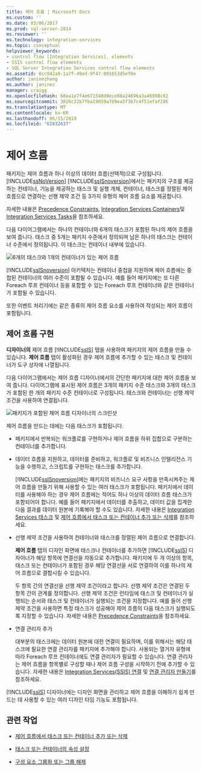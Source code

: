 ```yaml
---
title: 제어 흐름 | Microsoft Docs
ms.custom: ''
ms.date: 03/06/2017
ms.prod: sql-server-2014
ms.reviewer: ''
ms.technology: integration-services
ms.topic: conceptual
helpviewer_keywords:
- control flow [Integration Services], elements
- SSIS control flow elements
- SQL Server Integration Services control flow elements
ms.assetid: 0cc042a9-1a7f-49ed-9f47-091653d5ef6e
author: janinezhang
ms.author: janinez
manager: craigg
ms.openlocfilehash: 60aa1e7f4e671540d8ece08a24696a3a46998c82
ms.sourcegitcommit: 3026c22b7fba19059a769ea5f367c4f51efaf286
ms.translationtype: MT
ms.contentlocale: ko-KR
ms.lasthandoff: 06/15/2019
ms.locfileid: "62832637"
---
```

# <a name="control-flow"></a>제어 흐름
  패키지는 제어 흐름과 하나 이상의 데이터 흐름(선택적)으로 구성됩니다. [!INCLUDE[ssNoVersion](../../includes/ssnoversion-md.md)] [!INCLUDE[ssISnoversion](../../../includes/ssisnoversion-md.md)]에서는 패키지의 구조를 제공하는 컨테이너, 기능을 제공하는 태스크 및 실행 개체, 컨테이너, 태스크를 정렬된 제어 흐름으로 연결하는 선행 제약 조건 등 3가지 유형의 제어 흐름 요소를 제공합니다.  
  
 자세한 내용은 [Precedence Constraints](precedence-constraints.md), [Integration Services Containers](integration-services-containers.md)및 [Integration Services Tasks](integration-services-tasks.md)을 참조하세요.  
  
 다음 다이어그램에서는 하나의 컨테이너와 6개의 태스크가 포함된 하나의 제어 흐름을 보여 줍니다. 태스크 중 5개는 패키지 수준에서 정의되며 남은 하나의 태스크는 컨테이너 수준에서 정의됩니다. 이 태스크는 컨테이너 내부에 있습니다.  
  
 ![6개의 태스크와 1개의 컨테이너가 있는 제어 흐름](../media/ssis-controlflowelmt.gif "6개의 태스크와 1개의 컨테이너가 있는 제어 흐름")  
  
 [!INCLUDE[ssISnoversion](../../../includes/ssisnoversion-md.md)] 아키텍처는 컨테이너 중첩을 지원하며 제어 흐름에는 중첩된 컨테이너의 여러 수준이 포함될 수 있습니다. 예를 들어 패키지에는 또 다른 Foreach 루프 컨테이너 등을 포함할 수 있는 Foreach 루프 컨테이너와 같은 컨테이너가 포함될 수 있습니다.  
  
 또한 이벤트 처리기에는 같은 종류의 제어 흐름 요소를 사용하여 작성되는 제어 흐름이 포함됩니다.  
  
## <a name="control-flow-implementation"></a>제어 흐름 구현  
 **디자이너의** 제어 흐름 [!INCLUDE[ssIS](../../../includes/ssis-md.md)] 탭을 사용하여 패키지의 제어 흐름을 만들 수 있습니다. **제어 흐름** 탭이 활성화된 경우 제어 흐름에 추가할 수 있는 태스크 및 컨테이너가 도구 상자에 나열됩니다.  
  
 다음 다이어그램에서는 제어 흐름 디자이너에서의 간단한 패키지에 대한 제어 흐름을 보여 줍니다. 다이어그램에 표시된 제어 흐름은 3개의 패키지 수준 태스크와 3개의 태스크가 포함된 한 개의 패키지 수준 컨테이너로 구성됩니다. 태스크와 컨테이너는 선행 제약 조건을 사용하여 연결됩니다.  
  
 ![패키지가 포함된 제어 흐름 디자이너의 스크린샷](../media/samplecontrolflow.gif "패키지가 포함된 제어 흐름 디자이너의 스크린샷")  
  
 제어 흐름을 만드는 데에는 다음 태스크가 포함됩니다.  
  
-   패키지에서 반복되는 워크플로를 구현하거나 제어 흐름을 하위 집합으로 구분하는 컨테이너를 추가합니다.  
  
-   데이터 흐름을 지원하고, 데이터를 준비하고, 워크플로 및 비즈니스 인텔리전스 기능을 수행하고, 스크립트를 구현하는 태스크를 추가합니다.  
  
     [!INCLUDE[ssISnoversion](../../../includes/ssisnoversion-md.md)]에는 패키지의 비즈니스 요구 사항을 만족시켜주는 제어 흐름을 만들기 위해 사용할 수 있는 여러 태스크가 포함됩니다. 패키지에서 데이터를 사용해야 하는 경우 제어 흐름에는 적어도 하나 이상의 데이터 흐름 태스크가 포함되어야 합니다. 예를 들어 패키지에서 데이터를 추출하고, 데이터 값을 집계한 다음 결과를 데이터 원본에 기록해야 할 수도 있습니다.  자세한 내용은 [Integration Services 태스크](integration-services-tasks.md) 및 [제어 흐름에서 태스크 또는 컨테이너 추가 또는 삭제](add-or-delete-a-task-or-a-container-in-a-control-flow.md)를 참조하세요.  
  
-   선행 제약 조건을 사용하여 컨테이너와 태스크를 정렬된 제어 흐름으로 연결합니다.  
  
     **제어 흐름** 탭의 디자인 화면에 태스크나 컨테이너를 추가하면 [!INCLUDE[ssIS](../../../includes/ssis-md.md)] 디자이너가 해당 항목에 연결선을 자동으로 추가합니다. 패키지에 두 개 이상의 항목, 태스크 또는 컨테이너가 포함된 경우 해당 연결선을 서로 연결하여 이를 하나의 제어 흐름으로 결합시킬 수 있습니다.  
  
     두 항목 간의 연결선을 선행 제약 조건이라고 합니다. 선행 제약 조건은 연결된 두 항목 간의 관계를 정의합니다. 선행 제약 조건은 런타임에 태스크 및 컨테이너가 실행되는 순서와 태스크 및 컨테이너가 실행되는 조건을 지정합니다. 예를 들어 선행 제약 조건을 사용하면 특정 태스크가 성공해야 제어 흐름의 다음 태스크가 실행되도록 지정할 수 있습니다. 자세한 내용은 [Precedence Constraints](precedence-constraints.md)을 참조하세요.  
  
-   연결 관리자 추가  
  
     대부분의 태스크에는 데이터 원본에 대한 연결이 필요하며, 이를 위해서는 해당 태스크에 필요한 연결 관리자를 패키지에 추가해야 합니다. 사용되는 열거자 유형에 따라 Foreach 루프 컨테이너에도 연결 관리자가 필요할 수 있습니다. 연결 관리자는 제어 흐름을 항목별로 구성할 때나 제어 흐름 구성을 시작하기 전에 추가할 수 있습니다. 자세한 내용은 [Integration Services&#40;SSIS&#41; 연결](../connection-manager/integration-services-ssis-connections.md) 및 [연결 관리자 만들기](../create-connection-managers.md)를 참조하세요.  
  
 [!INCLUDE[ssIS](../../../includes/ssis-md.md)] 디자이너에는 디자인 화면을 관리하고 제어 흐름을 이해하기 쉽게 만드는 데 사용할 수 있는 여러 디자인 타임 기능도 포함됩니다.  
  
## <a name="related-tasks"></a>관련 작업  
  
-   [제어 흐름에서 태스크 또는 컨테이너 추가 또는 삭제](add-or-delete-a-task-or-a-container-in-a-control-flow.md)  
  
-   [태스크 또는 컨테이너의 속성 설정](../set-the-properties-of-a-task-or-container.md)  
  
-   [구성 요소 그룹화 또는 그룹 해제](../group-or-ungroup-components.md)  
  
  
